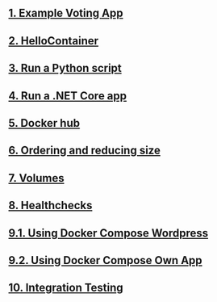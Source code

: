 ## [1. Example Voting App](Demos/1.%20Example%20voting%20app/README.md)
## [2. HelloContainer](Demos/2.%20HelloContainer/README.md)
## [3. Run a Python script](Demos/3.%20Run%20a%20Python%20script/README.md)
## [4. Run a .NET Core app](Demos/4.%20Run%20a%20.NET%20Core%20app/README.md)
## [5. Docker hub](Demos/5.%20Docker%20hub/README.md)
## [6. Ordering and reducing size](Demos/6.%20Ordering%20and%20reducing%20size/README.md)
## [7. Volumes](Demos/7.%20Volumes/README.md)
## [8. Healthchecks](Demos/8.%20Healthchecks/README.md)
## [9.1. Using Docker Compose Wordpress](Demos/9.%20Using%20Docker%20Compose/1.%20Wordpress/README.md)
## [9.2. Using Docker Compose Own App](Demos/9.%20Using%20Docker%20Compose/2.%20Own%20App/README.md)
## [10. Integration Testing](Demos/10.%20Integration%20Testing/README.md)
